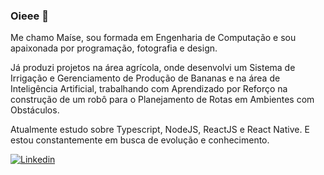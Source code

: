 ### Oieee 👋

<!--
**esiammd/esiammd** is a ✨ _special_ ✨ repository because its `README.md` (this file) appears on your GitHub profile.
-->

Me chamo Maíse, sou formada em Engenharia de Computação e sou apaixonada por programação, fotografia e design.

Já produzi projetos na área agrícola, onde desenvolvi um Sistema de Irrigação e Gerenciamento de Produção de Bananas e na área de Inteligência Artificial, trabalhando com Aprendizado por Reforço na construção de um robô para o Planejamento de Rotas em Ambientes com Obstáculos.

Atualmente estudo sobre Typescript, NodeJS, ReactJS e React Native. E estou constantemente em busca de evolução e conhecimento.

[![Linkedin](https://img.shields.io/badge/-LinkedIn-blue?style=flat-square&logo=Linkedin&logoColor=white&link=https://www.linkedin.com/in/maise-damasceno)](https://www.linkedin.com/in/maise-damasceno)
